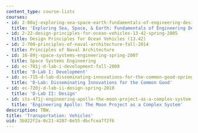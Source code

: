 ```yaml
---
content_type: course-lists
courses:
- id: 2-00aj-exploring-sea-space-earth-fundamentals-of-engineering-design-spring-2009
  title: 'Exploring Sea, Space, & Earth: Fundamentals of Engineering Design'
- id: 2-22-design-principles-for-ocean-vehicles-13-42-spring-2005
  title: Design Principles for Ocean Vehicles (13.42)
- id: 2-700-principles-of-naval-architecture-fall-2014
  title: Principles of Naval Architecture
- id: 16-89j-space-systems-engineering-spring-2007
  title: Space Systems Engineering
- id: ec-701j-d-lab-i-development-fall-2009
  title: 'D-Lab I: Development'
- id: ec-715-d-lab-disseminating-innovations-for-the-common-good-spring-2007
  title: 'D-Lab: Disseminating Innovations for the Common Good'
- id: ec-720j-d-lab-ii-design-spring-2010
  title: 'D-Lab II: Design'
- id: sts-471j-engineering-apollo-the-moon-project-as-a-complex-system-spring-2007
  title: 'Engineering Apollo: The Moon Project as a Complex System'
description: TBW.
title: 'Transportation: Vehicles'
uid: 3b822f2a-0c21-4207-8e55-dbcfcea7f2f6
---
```

